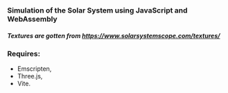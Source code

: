 ### Simulation of the Solar System using JavaScript and WebAssembly

##### Textures are gotten from https://www.solarsystemscope.com/textures/

### Requires:
- Emscripten,
- Three.js,
- Vite.
